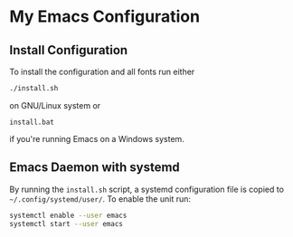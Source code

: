 # My Emacs Configuration

## Install Configuration

To install the configuration and all fonts run either

```bash
./install.sh
```

on GNU/Linux system or

```batch
install.bat
```

if you're running Emacs on a Windows system.

## Emacs Daemon with systemd

By running the `install.sh` script, a systemd configuration file is
copied to `~/.config/systemd/user/`. To enable the unit run:

```bash
systemctl enable --user emacs
systemctl start --user emacs
```
